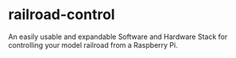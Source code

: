 # railroad-control
An easily usable and expandable Software and Hardware Stack for controlling your model railroad from a Raspberry Pi.
